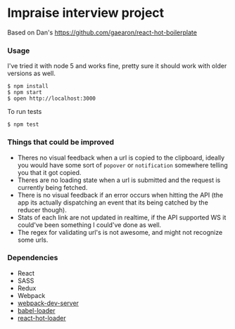 Impraise interview project
=====================

Based on Dan's https://github.com/gaearon/react-hot-boilerplate

### Usage
I've tried it with node 5 and works fine, pretty sure it should work with older versions as well.

```
$ npm install
$ npm start
$ open http://localhost:3000
```

To run tests

```
$ npm test
```


### Things that could be improved

* Theres no visual feedback when a url is copied to the clipboard, ideally you would have some sort of `popover` or `notification` somewhere telling you that it got copied.
* Theres are no loading state when a url is submitted and the request is currently being fetched.
* There is no visual feedback if an error occurs when hitting the API (the app its actually dispatching an event that its being catched by the reducer though).
* Stats of each link are not updated in realtime, if the API supported WS it could've been something I could've done as well.
* The regex for validating url's is not awesome, and might not recognize some urls.

### Dependencies

* React
* SASS
* Redux
* Webpack
* [webpack-dev-server](https://github.com/webpack/webpack-dev-server)
* [babel-loader](https://github.com/babel/babel-loader)
* [react-hot-loader](https://github.com/gaearon/react-hot-loader)
